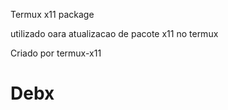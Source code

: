 Termux x11 package

utilizado oara atualizacao de pacote x11 no termux

Criado por termux-x11
# Debx
